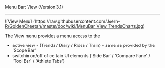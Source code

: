 Menu Bar: View (Version 3.1)
***

![View Menu] (https://raw.githubusercontent.com/Joern-R/GoldenCheetah/master/doc/wiki/MenuBar_View_TrendsCharts.jpg)

The View menu provides a menu access to the 

* active view - (Trends / Diary / Rides / Train) - same as provided by the 'Scope Bar'
* switchin on/off of certain UI elements ('Side Bar' / 'Compare Pane' / 'Tool Bar' / 'Athlete Tabs')

